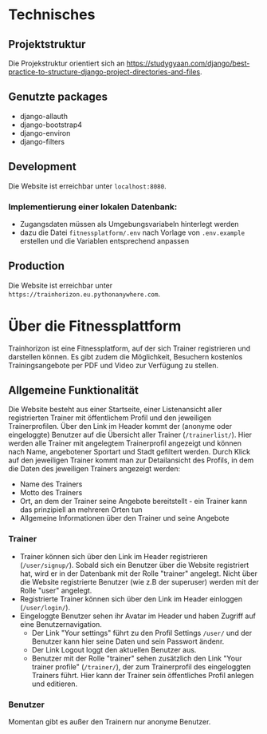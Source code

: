 # Technisches

## Projektstruktur
Die Projekstruktur orientiert sich an https://studygyaan.com/django/best-practice-to-structure-django-project-directories-and-files. 

## Genutzte packages
* django-allauth
* django-bootstrap4
* django-environ
* django-filters

## Development
Die Website ist erreichbar unter `localhost:8080`.

### Implementierung einer lokalen Datenbank:

* Zugangsdaten müssen als Umgebungsvariabeln hinterlegt werden 
* dazu die Datei `fitnessplatform/.env` nach Vorlage von `.env.example` erstellen und die Variablen entsprechend anpassen


## Production
Die Website ist erreichbar unter `https://trainhorizon.eu.pythonanywhere.com`.


# Über die Fitnessplattform
Trainhorizon ist eine Fitnessplatform, auf der sich Trainer registrieren und darstellen können.
Es gibt zudem die Möglichkeit, Besuchern kostenlos Trainingsangebote per PDF und Video zur Verfügung zu stellen.

## Allgemeine Funktionalität
Die Website besteht aus einer Startseite, einer Listenansicht aller registrierten Trainer mit öffentlichem Profil und den jeweiligen Trainerprofilen.
Über den Link im Header kommt der (anonyme oder eingeloggte) Benutzer auf die Übersicht aller Trainer (`/trainerlist/`). Hier werden alle Trainer mit angelegtem Trainerprofil angezeigt und können nach Name, angebotener Sportart und Stadt gefiltert werden.
Durch Klick auf den jeweiligen Trainer kommt man zur Detailansicht des Profils, in dem die Daten des jeweiligen Trainers angezeigt werden:
* Name des Trainers
* Motto des Trainers
* Ort, an dem der Trainer seine Angebote bereitstellt - ein Trainer kann das prinzipiell an mehreren Orten tun
* Allgemeine Informationen über den Trainer und seine Angebote


### Trainer
* Trainer können sich über den Link im Header registrieren (`/user/signup/`). Sobald sich ein Benutzer über die Website registriert hat, wird er in der Datenbank mit der Rolle "trainer" angelegt. Nicht über die Website registrierte Benutzer (wie z.B der superuser) werden mit der Rolle "user" angelegt.
* Registrierte Trainer können sich über den Link im Header einloggen (`/user/login/`). 
* Eingeloggte Benutzer sehen ihr Avatar im Header und haben Zugriff auf eine Benutzernavigation.
  * Der Link "Your settings" führt zu den Profil Settings `/user/` und der Benutzer kann hier seine Daten und sein Passwort ändenr.
  * Der Link Logout loggt den aktuellen Benutzer aus.
  * Benutzer mit der Rolle "trainer" sehen zusätzlich den Link "Your trainer profile" (`/trainer/`), der zum Trainerprofil des eingeloggten Trainers führt. Hier kann der Trainer sein öffentliches Profil anlegen und editieren.


### Benutzer
Momentan gibt es außer den Trainern nur anonyme Benutzer.
